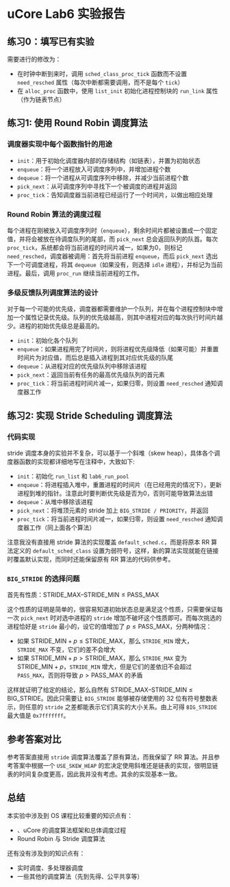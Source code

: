 # uCore Lab6 实验报告

## 练习0：填写已有实验

需要进行的修改为：

* 在时钟中断到来时，调用 `sched_class_proc_tick` 函数而不设置 `need_resched` 属性（每次中断都需要调用，而不是每个 `tick`）
* 在 `alloc_proc` 函数中，使用 `list_init` 初始化进程控制块的 `run_link` 属性（作为链表节点）

## 练习1: 使用 Round Robin 调度算法

### 调度器实现中每个函数指针的用途

* `init`：用于初始化调度器内部的存储结构（如链表），并置为初始状态
* `enqueue`：将一个进程放入可调度序列中，并增加进程个数
* `dequeue`：将一个进程从可调度序列中移除，并减少当前进程个数
* `pick_next`：从可调度序列中寻找下一个被调度的进程并返回
* `proc_tick`：告知调度器当前进程已经运行了一个时间片，以做出相应处理

### Round Robin 算法的调度过程

每个进程在刚被放入可调度序列时（`enqueue`），剩余时间片都被设置成一个固定值，并将会被放在待调度队列的尾部，而 `pick_next` 总会返回队列的队首。每次 `proc_tick`，系统都会将当前进程的时间片减一，如果为0，则标记 `need_resched`，调度器被调用：首先将当前进程 `enqueue`，而后 `pick_next` 选出下一个可调度进程，将其 `dequeue`（如果没有，则选择 `idle` 进程），并标记为当前进程。最后，调用 `proc_run` 继续当前进程的工作。

### 多级反馈队列调度算法的设计

对于每一个可能的优先级，调度器都需要维护一个队列，并在每个进程控制块中增加一个属性记录优先级。队列的优先级越高，则其中进程对应的每次执行时间片越少。进程的初始优先级总是最高的。

* `init`：初始化各个队列
* `enqueue`：如果进程用完了时间片，则将进程优先级降低（如果可能）并重置时间片为对应值，而后总是插入进程到其对应优先级的队尾
* `dequeue`：从进程对应的优先级队列中移除该进程
* `pick_next`：返回当前有任务的最高优先级队列的首元素
* `proc_tick`：将当前进程时间片减一，如果归零，则设置 `need_resched` 通知调度器工作

## 练习2: 实现 Stride Scheduling 调度算法

### 代码实现

stride 调度本身的实验并不复杂，可以基于一个斜堆（skew heap），具体各个调度器函数的实现都详细地写在注释中，大致如下:

* `init`：初始化 `run_list` 和 `lab6_run_pool`
* `enqueue`：将进程插入堆中，重置进程的时间片（在已经用完的情况下），更新进程到堆的指针。注意此时要判断优先级是否为0，否则可能导致算法出错
* `dequeue`：从堆中移除该进程
* `pick_next`：将堆顶元素的 stride 加上 `BIG_STRIDE / PRIORITY`，并返回
* `proc_tick`：将当前进程时间片减一，如果归零，则设置 `need_resched` 通知调度器工作（同上面各个算法）

注意我没有直接用 stride 算法的实现覆盖 `default_sched.c`，而是将原本 RR 算法定义的 `default_sched_class` 设置为弱符号，这样，新的算法实现就能在链接时覆盖默认实现，而同时还能保留原有 RR 算法的代码供参考。

### `BIG_STRIDE` 的选择问题

首先有性质：$\text{STRIDE\_MAX} – \text{STRIDE\_MIN} \leq \text{PASS\_MAX}$

这个性质的证明是简单的，很容易知道初始状态总是满足这个性质，只需要保证每一次 `pick_next` 时对选中进程的 `stride` 增加不破坏这个性质即可。而每次挑选的进程恰好是 `stride` 最小的，设它的值增加了 $p \leq \text{PASS\_MAX}$，分两种情况：

* 如果 $\text{STRIDE\_MIN} + p \leq \text{STRIDE\_MAX}$，那么 `STRIDE_MIN` 增大，`STRIDE_MAX` 不变，它们的差不会增大
* 如果 $\text{STRIDE\_MIN} + p > \text{STRIDE\_MAX}$，那么 `STRIDE_MAX` 变为 $\text{STRIDE\_MIN} + p$，`STRIDE_MIN` 增大，但是它们的差依旧不会超过 `PASS_MAX`，否则将导致 $p > \text{PASS\_MAX}$ 的矛盾

这样就证明了给定的结论，那么自然有 $\text{STRIDE\_MAX} – \text{STRIDE\_MIN} \leq \text{BIG\_STRIDE}$。因此只需要让 `BIG_STRIDE` 能够被存储使用的 32 位有符号整数表示，则任意的 `stride` 之差都能表示它们真实的大小关系。由上可得 `BIG_STRIDE` 最大值是 `0x7fffffff`。

## 参考答案对比

参考答案直接用 `stride` 调度算法覆盖了原有算法，而我保留了 RR 算法。并且参考答案中根据一个 `USE_SKEW_HEAP` 的宏决定使用斜堆还是链表的实现，很明显链表的时间复杂度更高，因此我并没有考虑。其余的实现基本一致。

## 总结

本实验中涉及到 OS 课程比较重要的知识点有：

* 、uCore 的调度算法框架和总体调度过程
* Round Robin 与 Stride 调度算法

还有没有涉及到的知识点有：

* 实时调度、多处理器调度
* 一些其他的调度算法（先到先得、公平共享等）
